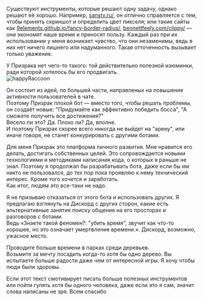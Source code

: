 Существуют инструменты, которые решают одну задачу, однако решают её хорошо. Например, [sanstv.ru/](https://sanstv.ru/), он отлично справляется с тем, чтобы принять скриншот и определить цвет пикселя; или такие сайты как [9elements.github.io/fancy-border-radius/](https://9elements.github.io/fancy-border-radius/), [bennettfeely.com/clippy/](https://bennettfeely.com/clippy/) — они экономят наше время и приносят пользу. Каждый раз при их использовании у меня возникает чувство, что они незаменимы, ведь в них нет ничего лишнего или надуманного. Такая отточенность вызывает только уважение.

У Призрака нет чего-то такого: той действительно полезной изюминки, ради которой хотелось бы его продвигать.  
![happyRaccoon](https://media.discordapp.net/attachments/924332206283976724/1095917318862798878/ezgif.com-optimize.gif?width=772&height=630)

Он состоит из идей, по большей части, направленых на повышение активности пользователей в чате.  
Поэтому Призрак плохой бот — вместо того, чтобы решать проблемы, он создаёт новые: "Придумайте как эффективно победить босса", "А сможете получить все достижения?"  
Весело ли это? Да. Плохо ли? Да, вполне.  
И поэтому Призрак скорее всего никогда не выйдет на "арену", или иначе говоря, не станет конкурировать с другими ботами.  

Для меня Призрак это платформа личного развития. Мне нравится его делать, достигать собственных целей. Это сопровождается новыми технологиями и методиками написания кода, о которых я раньше не знал. Поэтому я продолжал бы разрабатывать бота, даже если бы им никто не пользовался, до тех пор пока проявляю к нему технический интерес. Кроме того хочется и заработать.  
Как итог, людям это все-таки не надо.  

Я не призываю отказаться от этого бота и использовать других. Я предлагаю взглянуть на Дискорд с других сторон, какие есть альтернативные занятия поиску общения на его просторах и разговоров с ботами.  
Ведь «Знаете такой феномен?: "убить время", звучит как что-то хорошее, но это означает умертвление времени.». Дискорд, возможно, ужасное место.  
  
Проводите больше времени в парках среди деревьев.   
Возьмите за мечту посадить когда-то хотя бы одно дерево. Вы испытаете больше радости даже чем от интересной игры. Я хочу чтобы люди были здоровы.  
  
Если этот текст смотивирует писать больше полезных инструментов или пойти гулять хотя бы одного человека, даже если это я сам, значит слова написаны не зря. Всем спасибо  
